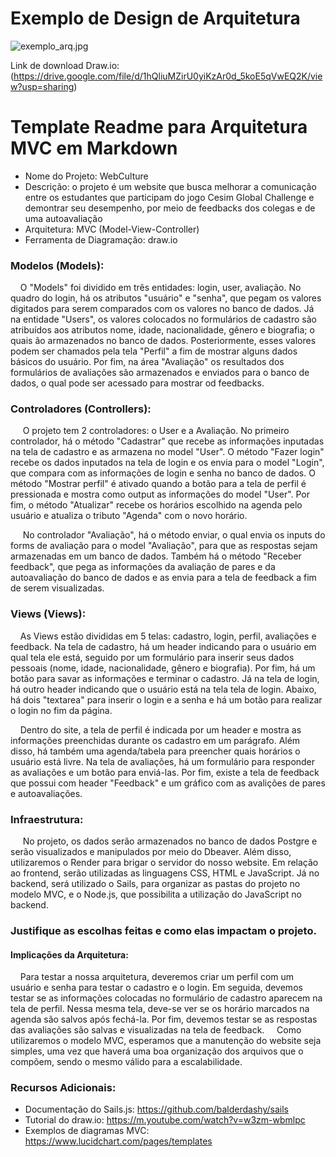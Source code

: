 # Exemplo de Design de Arquitetura

![exemplo_arq.jpg](https://github.com/kterra/Inteli-2024-1B/blob/main/materiais/ponderada-2/exemplo-arq-v2.jpg)

Link de download Draw.io: (https://drive.google.com/file/d/1hQliuMZirU0yiKzAr0d_5koE5qVwEQ2K/view?usp=sharing) 

# Template Readme para Arquitetura MVC em Markdown
- Nome do Projeto: WebCulture
- Descrição: o projeto é um website que busca melhorar a comunicação entre os estudantes que participam do jogo Cesim Global Challenge e demontrar seu desempenho, por meio de feedbacks dos colegas e de uma autoavaliação
- Arquitetura: MVC (Model-View-Controller)
- Ferramenta de Diagramação: draw.io

### Modelos (Models):

&nbsp;&nbsp;&nbsp;&nbsp;O "Models" foi dividido em três entidades: login, user, avaliação. No quadro do login, há os atributos "usuário" e "senha", que pegam os valores digitados para serem comparados com os valores no banco de dados. Já na entidade "Users", os valores colocados no formulários de cadastro são atribuídos aos atributos nome, idade, nacionalidade, gênero e biografia; o quais ão armazenados no banco de dados. Posteriormente, esses valores podem ser chamados pela tela "Perfil" a fim de mostrar alguns dados básicos do usuário. Por fim, na área "Avaliação" os resultados dos formulários de avaliações são armazenados e enviados para o banco de dados, o qual pode ser acessado para mostrar od feedbacks.

### Controladores (Controllers):

&nbsp;&nbsp;&nbsp;&nbsp; O projeto tem 2 controladores: o User e a Avaliação. No primeiro controlador, há o método "Cadastrar" que recebe as informações inputadas na tela de cadastro e as armazena no model "User". O método "Fazer login" recebe os dados inputados na tela de login e os envia para o model "Login", que compara com as informações de login e senha no banco de dados. O método "Mostrar perfil" é ativado quando a botão para a tela de perfil é pressionada e mostra como output as informações do model "User". Por fim, o método "Atualizar" recebe os horários escolhido na agenda pelo usuário e atualiza o tributo "Agenda" com o novo horário.

&nbsp;&nbsp;&nbsp;&nbsp; No controlador "Avaliação", há o método enviar, o qual envia os inputs do forms de avaliação para o model "Avaliação", para que as respostas sejam armazenadas em um banco de dados. Também há o método "Receber feedback", que pega as informações da avaliação de pares e da autoavaliação do banco de dados e as envia para a tela de feedback a fim de serem visualizadas. 

### Views (Views):

&nbsp;&nbsp;&nbsp;&nbsp;As Views estão divididas em 5 telas: cadastro, login, perfil, avaliações e feedback. Na tela de cadastro, há um header indicando para o usuário em qual tela ele está, seguido por um formulário para inserir seus dados pessoais (nome, idade, nacionalidade, gênero e biografia). Por fim, há um botão para savar as informações e terminar o cadastro. Já na tela de login, há outro header indicando que o usuário está na tela tela de login. Abaixo, há dois "textarea" para inserir o login e a senha e há um botão para realizar o login no fim da página.

&nbsp;&nbsp;&nbsp;&nbsp;Dentro do site, a tela de perfil é indicada por um header e mostra as informações preenchidas durante os cadastro em um parágrafo. Além disso, há também uma agenda/tabela para preencher quais horários o usuário está livre. Na tela de avaliações, há um formulário para responder as avaliações e um botão para enviá-las. Por fim, existe a tela de feedback que possui com header "Feedback" e um gráfico com as avalições de pares e autoavaliações.

### Infraestrutura:

&nbsp;&nbsp;&nbsp;&nbsp; No projeto, os dados serão armazenados no banco de dados Postgre e serão visualizados e manipulados por meio do Dbeaver. Além disso, utilizaremos o Render para brigar o servidor do nosso website. Em relação ao frontend, serão utilizadas as linguagens CSS, HTML e JavaScript. Já no backend, será utilizado o Sails, para organizar as pastas do projeto no modelo MVC, e o Node.js, que possibilita a utilização do JavaScript no backend.

### Justifique as escolhas feitas e como elas impactam o projeto.
#### Implicações da Arquitetura:

&nbsp;&nbsp;&nbsp;&nbsp;Para testar a nossa arquitetura, deveremos criar um perfil com um usuário e senha para testar o cadastro e o login. Em seguida, devemos testar se as informações colocadas no formulário de cadastro aparecem na tela de perfil. Nessa mesma tela, deve-se ver se os horário marcados na agenda são salvos após fechá-la. Por fim, devemos testar se as respostas das avaliações são salvas e visualizadas na tela de feedback.
&nbsp;&nbsp;&nbsp;&nbsp;Como utilizaremos o modelo MVC, esperamos que a manutenção do website seja simples, uma vez que haverá uma boa organização dos arquivos que o compõem, sendo o mesmo válido para a escalabilidade.

### Recursos Adicionais:
- Documentação do Sails.js: https://github.com/balderdashy/sails
- Tutorial do draw.io: https://m.youtube.com/watch?v=w3zm-wbmlpc
- Exemplos de diagramas MVC: https://www.lucidchart.com/pages/templates

